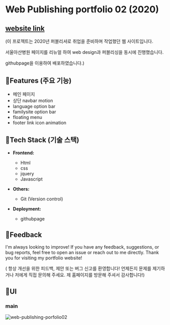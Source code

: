 # Web Publishing portfolio 02 (2020)

## [website link](https://soonya27.github.io/webPortfolio002/)


(이 프로젝트는 2020년 퍼블리셔로 취업을 준비하며 작업했던 웹 사이트입니다.

서울아산병원 페이지를 리뉴얼 하여 web design과 퍼블리싱을 동시에 진행했습니다.

githubpage을 이용하여 배포하였습니다.)


## 🌟Features (주요 기능)

- 메인 페이지
- 상단 navbar motion
- language option bar
- familysite option bar
- floating menu 
- footer link icon animation

## 🌟Tech Stack (기술 스택)

- **Frontend:**
  - Html
  - css
  - jquery
  - Javascript

- **Others:**
  - Git (Version control)

- **Deployment:**
  - githubpage


## 🌟Feedback
I'm always looking to improve! If you have any feedback, suggestions, or bug reports, feel free to open an issue or reach out to me directly.
Thank you for visiting my portfolio website!

( 항상 개선을 위한 피드백, 제안 또는 버그 신고를 환영합니다! 언제든지 문제를 제기하거나 저에게 직접 문의해 주세요.
 제 홈페이지를 방문해 주셔서 감사합니다!)



## 🌟UI
### main
![web-publishing-porfolio02](https://res.cloudinary.com/dpyobc2hx/image/upload/v1713855859/web-publishing-porfolio02-main_puvkdo.png)

